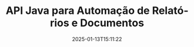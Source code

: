 ---
############################# Static ############################
layout: "landing"
date: 2025-01-13T15:11:22
draft: false

lang: pt
product: "Assembly"
product_tag: "assembly"
platform: "Java"
platform_tag: "java"

############################# Drop-down ############################
supported_platforms:
  items:
    # supported_platforms loop
    - title: ".NET"
      tag: "net"
    # supported_platforms loop
    - title: "Java"
      tag: "java"
    # supported_platforms loop
    - title: "Node.js"
      tag: "nodejs-java"

############################# Head ############################
head_title: "Biblioteca Java para Criação, Automação & Relatórios de Documentos"
head_description: "Biblioteca Java para automação na criação de documentos e geração de relatórios. Crie documentos PDF, Word, Excel, PPTX, HTML e email utilizando templates personalizados."

############################# Header ############################
title: "API Java para Automação de Relatórios e Documentos"
description: "Simplifique a geração de relatórios em Java mesclando dados com templates."
words:
  for: "para"

actions:
  main: "Obtenha Trial via Maven"
  main_link: "https://releases.groupdocs.com/java/repo/com/groupdocs/groupdocs-assembly/"
  alt: "Licenciamento"
  alt_link: "https://purchase.groupdocs.com/pricing/assembly/java/"
  title: "Pronto para Começar?"
  description: "Experimente os recursos do GroupDocs.Assembly gratuitamente ou solicite uma licença."

release:
  title: "Versão {0} lançada"
  notes: "Veja o que há de novo"
  downloads: "Downloads"
  link: "https://releases.groupdocs.com/assembly/java/"

code:
  title: "Gerar um Gráfico em DOCX com Java"
  more: "Mais exemplos"
  more_link: "https://github.com/groupdocs-assembly/GroupDocs.Assembly-for-Java/"
  install_title : "Maven XML"
  install: |
    <dependency>
      <groupId>com.groupdocs</groupId>
      <artifactId>groupdocs-assembly</artifactId>
      <version>{0}</version>
    </dependency>
  content: |
    ```java {style=abap}
    // Caminho para o template principal
    String template = "chart_template.docx";

    // Recuperar dados de produtividade dos gerentes a partir da fonte
    DocumentTable data_table = 
        new DocumentTable("Managers.json", 1);

    // Crie uma instância de DataSourceInfo com os dados
    DataSourceInfo data 
        = new DataSourceInfo(data_table, "managers");

    // Defina as cores do gráfico utilizando outro DataSourceInfo
    DataSourceInfo design = 
        new DataSourceInfo("red", "color");

    // Preencha o template com dados e salve na saída
    DocumentAssembler asm = new DocumentAssembler();
    asm.assembleDocument(template, "result.docx", data, design);
    ```

############################# Overview ############################
overview:
  enable: true
  title: "Visão Geral do GroupDocs.Assembly"
  description: "Uma biblioteca Java projetada para criação automatizada de documentos e integração de dados sem costura."
  features:
    # feature loop
    - title: "Mesclar Dados Comerciais em Templates com Java"
      content: "Crie relatórios profissionais facilmente incorporando dados de JSON, XML ou outras fontes em templates pré-projetados usando GroupDocs.Assembly for Java."

    # feature loop
    - title: "Trabalhar com Objetos Incorporados"
      content: "Preencha automaticamente elementos como tabelas, gráficos e diagramas em documentos utilizando dados de fontes externas."

    # feature loop
    - title: "Personalização Avançada"
      content: "GroupDocs.Assembly for Java oferece recursos flexíveis, como geração de códigos de barras, recuperação de dados online por meio de URLs e exportação de saída em diferentes formatos."

############################# Platforms ############################
platforms:
  enable: true
  title: "Independência de plataforma"
  description: "GroupDocs.Assembly for Java funciona perfeitamente com sistemas operacionais, frameworks de desenvolvimento e gerenciadores de pacotes populares."
  items:
    # platform loop
    - title: "Amazon"
      image: "amazon"
    # platform loop
    - title: "Docker"
      image: "docker"
    # platform loop
    - title: "Azure"
      image: "azure"
    # platform loop
    - title: "Eclipse"
      image: "eclipse"
    # platform loop
    - title: "IntelliJ"
      image: "intellij"
    # platform loop
    - title: "Windows"
      image: "windows"
    # platform loop
    - title: "Linux"
      image: "linux"
    # platform loop
    - title: "Maven"
      image: "maven"

############################# File formats ############################
formats:
  enable: true
  title: "Formatos de arquivo suportados"
  description: |
    GroupDocs.Assembly for Java suporta uma ampla gama de [formatos de documentos](https://docs.groupdocs.com/assembly/java/supported-document-formats/).
  groups:
    # group loop
    - color: "green"
      content: |
        ### Formatos do Microsoft Office
        * **Word:**  DOCX, DOC, DOCM, DOT, DOTX, DOTM, RTF, WordprocessingML
        * **Excel:** XLSX, XLS, XLSM, XLSB, XLTM, XLT, XLTM, XLTX, SpreadsheetML
        * **PowerPoint:** PPT, PPTX, PPTM, PPS, PPSX, PPSM, POTM, POTX
    # group loop
    - color: "blue"
      content: |
        ### Imagens & Outros Formatos
        * **Portátil:** PDF
        * **Imagens:** SVG, TIFF
        * **Outros formatos de office:** ODT, OTT, OTS, ODS, ODP, OTP
      # group loop
    - color: "red"
      content: |
        ### Outros formatos
        * **Web:** HTML, MHTML
        * **Emails:** EML, MSG, EMLX
        * **Outro:** EPUB, MD

############################# Features ############################
features:
  enable: true
  title: "Principais Capacidades do GroupDocs.Assembly"
  description: "Crie documentos e relatórios profissionais com manipulação avançada de dados."

  items:
    # feature loop
    - icon: "preview"
      title: "Elementos de Dados Visuais"
      content: "Adicione e formate elementos como gráficos, tabelas, imagens e listas diretamente em seus documentos."

    # feature loop
    - icon: "manipulate"
      title: "Transformação de Dados"
      content: "Use fórmulas, ordenação e outras ferramentas para organizar e apresentar seus dados de forma eficaz."

    # feature loop
    - icon: "two_pages"
      title: "Suporte para Vários Formatos"
      content: "Trabalhe facilmente com tipos de arquivos comuns para templates e arquivos de saída."

    # feature loop
    - icon: "document_settings"
      title: "Formatação Avançada de Templates"
      content: "Personalize templates com opções de formatação numérica, alfabética e outras opções avançadas."

    # feature loop
    - icon: "text"
      title: "Geração Dinâmica de Códigos de Barras"
      content: "Crie rapidamente e insira imagens de códigos de barras nos documentos conforme necessário."

    # feature loop
    - icon: "add"
      title: "Estilização de Texto Flexível"
      content: "Aplique transformações de texto como maiúsculas, minúsculas ou capitalização em templates."

    # feature loop
    - icon: "manipulate"
      title: "Importação de Conteúdo Externo"
      content: "Incorpore conteúdo de arquivos externos dinamicamente durante a geração de documentos."

    # feature loop
    - icon: "convert"
      title: "Exportar em Múltiplos Formatos"
      content: "Salve documentos finais em vários formatos de arquivo usando extensões ou configurações especificadas."

    # feature loop
    - icon: "update"
      title: "Incorporação Dinâmica de Mídia"
      content: "Insira imagens ou outros conteúdos utilizando dados codificados em Base64 ao criar documentos."

############################# Code samples ############################
code_samples:
  enable: true
  title: "Exemplos de código"
  description: "Explore exemplos de código para tarefas comuns com GroupDocs.Assembly."
  items:
    # code sample loop
    - title: "Crie uma Lista com Marcadores em Word"
      content: |
        Saiba como adicionar [listas com marcadores](https://docs.groupdocs.com/assembly/java/bulleted-list-in-word-processing-document/) aos documentos Word para uma representação organizada de dados. Este exemplo mostra como gerar uma lista em Word usando GroupDocs.Assembly.
        {{< landing/code title="Crie uma Lista com Marcadores em Word">}}
        ```java {style=abap}
        // Insira este template em uma página do documento:
        // Indicadores de desempenho dos gerentes
        // . <<foreach [in products]>><<[ProductName]>>
        // <</foreach>>

        // Especifique o caminho do template
        String template = "Bulleted List Template.docx";

        // Defina o caminho do arquivo de saída
        String result = "Result Report.docx"

        // Recupere dados dos gerentes de uma fonte JSON
        JsonDataSource dataSource = new JsonDataSource("Report data.json");
        DataSourceInfo data = new DataSourceInfo(dataSource, "managers")

        // Gere o relatório com os dados preenchidos
        DocumentAssembler assembler = new DocumentAssembler();
        assembler.assembleDocument(template, result, data);
        ```
        {{< /landing/code >}}
    # code sample loop
    - title: "Crie Gráficos de Pizza em PPTX"
      content: |
        Use templates e XML para adicionar [gráficos de pizza](https://docs.groupdocs.com/assembly/java/pie-chart-in-presentation-document/) às suas apresentações. Torne seus relatórios mais envolventes ao incluir gráficos de pizza para visualizar dados.
        {{< landing/code title="Crie Gráficos de Pizza em PPTX">}}
        ```java {style=abap}   
        // Adicione o template do título do gráfico à apresentação:
        // Receita dos clientes <<foreach [in customers]>> 
        // <<x [CustomerName]>>

        // Inclua também o template de dados do gráfico:
        // Total Order Price<<foreach [in customers]>> 
        // <<x [CustomerName]>>

        // Especifique o caminho do template do gráfico
        String template = "Pie Chart Template.pptx";

        // Defina o caminho do arquivo de saída
        String result = "Result Report.pptx"

        // Recupere os dados dos clientes de uma fonte XML
        JsonDataSource dataSource = new JsonDataSource("Chart data.xml");
        DataSourceInfo data = new DataSourceInfo(dataSource, "customers")

        // Gere o gráfico e salve o resultado
        DocumentAssembler assembler = new DocumentAssembler();
        assembler.assembleDocument(template, result, data);
        ```
        {{< /landing/code >}}

---